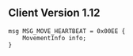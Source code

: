 ## Client Version 1.12

```rust,ignore
msg MSG_MOVE_HEARTBEAT = 0x00EE {
    MovementInfo info;    
}

```
